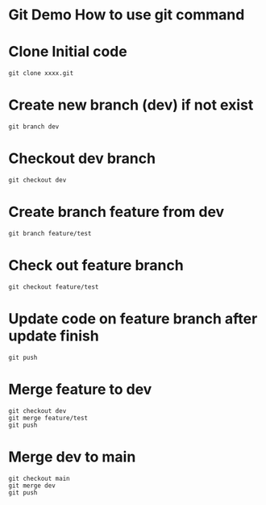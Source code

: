 # Git Demo How to use git command

# Clone Initial code

```
git clone xxxx.git
```

# Create new branch (dev) if not exist

```
git branch dev
```

# Checkout dev branch

```
git checkout dev
```

# Create branch feature from dev

```
git branch feature/test
```

# Check out feature branch

```
git checkout feature/test
```

# Update code on feature branch after update finish

```
git push
```

# Merge feature to dev

```
git checkout dev 
git merge feature/test
git push
```

# Merge dev to main

```
git checkout main
git merge dev
git push

```

